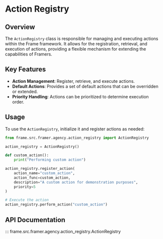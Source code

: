 # Action Registry

## Overview

The `ActionRegistry` class is responsible for managing and executing actions within the Frame framework. It allows for the registration, retrieval, and execution of actions, providing a flexible mechanism for extending the capabilities of Framers.

## Key Features

- **Action Management**: Register, retrieve, and execute actions.
- **Default Actions**: Provides a set of default actions that can be overridden or extended.
- **Priority Handling**: Actions can be prioritized to determine execution order.

## Usage

To use the `ActionRegistry`, initialize it and register actions as needed:

```python
from frame.src.framer.agency.action_registry import ActionRegistry

action_registry = ActionRegistry()

def custom_action():
    print("Performing custom action")

action_registry.register_action(
    action_name="custom_action",
    action_func=custom_action,
    description="A custom action for demonstration purposes",
    priority=5
)

# Execute the action
action_registry.perform_action("custom_action")
```

## API Documentation

::: frame.src.framer.agency.action_registry.ActionRegistry
